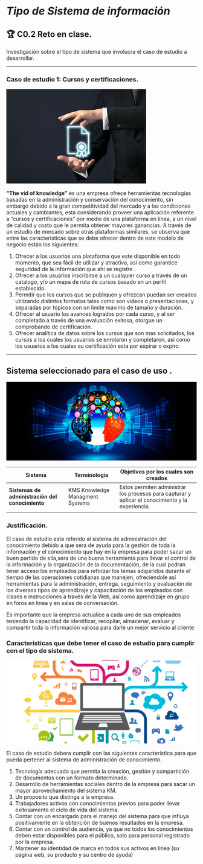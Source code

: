 # ***Tipo de Sistema de información***

## 🏆 **C0.2 Reto en clase.**

Investigación sobre el tipo de sistema que involucra el caso de estudio a desarrollar.
___
### **Caso de estudio 1: Cursos y certificaciones.**
<p align="center">
  
![](Images/Curso.jpg)

  </p>

**“The vid of knowledge”** es una empresa ofrece herramientas tecnologías basadas en la administración y conservación del conocimiento, sin embargo debido a la gran competitividad del mercado y a las condiciones actuales y cambiantes, esta considerando proveer una aplicación referente a “cursos y certificaciones” por medio de una plataforma en línea, a un nivel de calidad y costo que le permita obtener mayores ganancias. 
A través de un estudio de mercado sobre otras plataformas similares,  se observa que entre las características que se debe ofrecer dentro de este modelo de negocio están los siguientes:
1. Ofrecer a los usuarios una plataforma que este disponible en todo momento, que sea fácil de utilizar y atractiva, así como garantice seguridad de la información que ahí se registre .
2. Ofrecer a los usuarios inscribirse a un cualquier curso a través de un catalogo, y/o un mapa de ruta de cursos basado en un perfil establecido.
3. Permitir que los cursos que se publiquen y ofrezcan puedan ser creados utilizando distintos formatos tales como son videos o presentaciones, y separadas por tópicos con un limite máximo de tamaño y duración.
4. Ofrecer al usuario los avances logrados por cada curso, y al ser completado a través de una evaluación exitosa, otorgue un comprobando de certificación.
5. Ofrecer analítica de datos sobre los cursos que son mas solicitados, los cursos a los cuales los usuarios se enrolaron y completaron, así como los usuarios a los cuales su certificación esta por expirar o expiro.


_________

## **Sistema seleccionado para el caso de uso .**

<p align="center">
  
![](Images/C.jpg)

  </p>

Sistema | Terminología | Objetivos por los cuales son creados |
---|---|---|
**Sistemas de administración del conocimiento**|KMS Knowledge Managment Systems|Estos permiten administrar los procesos para capturar y aplicar el conocimiento y la experiencia.|
|||
### **Justificación.**
El caso de estudio esta referido al sistema de administración del conocimiento debido a que sera de ayuda para la gestión de toda la información y el conocimiento que hay en la empresa para poder sacar un buen partido de ella,sera de una buena herramienta para llevar el control de la información y la organización de la documentación, de la cual podran tener acceso los empleados para reforzar los temas adquiridos durante el tiempo de las operaciones cotidianas que manejen, ofreciendole así herramientas para la administración, entrega, seguimiento y evaluación de los diversos tipos de aprendizaje y capacitación de los empleados con  clases e instrucciones a través de la Web, así como aprendizaje en grupo en foros en línea y en salas de conversación.

Es importante que la empresa actualice a cada uno de sus empleados teniendo la capacidad de identificar, recopilar, almacenar, evaluar y compartir toda la información valiosa para darle un mejor servicio al cliente.

### **Características que debe tener el caso de estudio para cumplir con el tipo de sistema.**

<p align="center">
  
![](Images/D.png)

  </p>
  El caso de estudio debera cumplir con las siguientes característica para que pueda pertener al sistema de administración de conocimiento.

  1. Tecnología adecuada que permita la creación, gestión y compartición de documentos con un formato determinado.
  2. Desarrollo de herramientas sociales dentro de la empresa para sacar un mayor aprovechamiento del sistema KM.
  3. Un proposito que distinga a la empresa.
  4. Trabajadores activos con conocimientos previos para poder llevar exitosamente el ciclo de vida del sistema.
  5. Contar con un encargado para el manejo del sistema para que influya positivamente en la obtención de buenos resultados en la empresa.
  6. Contar con un control de audiencia, ya que no todos los conocimientos deben estar disponibles para el público, solo para personal registrado por la empresa.
  7. Mantener su identidad de marca en todos sus activos en línea (su página web, su producto y su centro de ayuda)